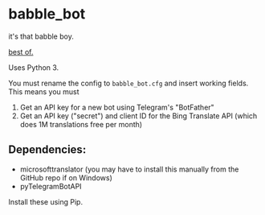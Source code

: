 # babble_bot

it's that babble boy.

[best of.](https://docs.google.com/document/d/1UiTHk2Z7wy-_rXSBy8YJ_N2CqeXsEROLD5NXcvXYd8A/edit?usp=sharing)

Uses Python 3.

You must rename the config to `babble_bot.cfg` and insert working fields. This means you must

1. Get an API key for a new bot using Telegram's "BotFather"
2. Get an API key ("secret") and client ID for the Bing Translate API (which does 1M translations free per month)

## Dependencies:
- microsofttranslator (you may have to install this manually from the GitHub repo if on Windows)
- pyTelegramBotAPI

Install these using Pip.

